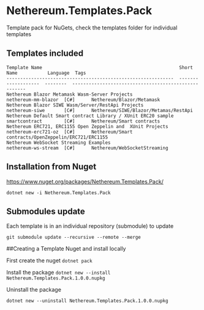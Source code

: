 # Nethereum.Templates.Pack
Template pack for NuGets, check the templates folder for individual templates

## Templates included

```
Template Name                                                  Short Name           Language  Tags
-------------------------------------------------------------  -------------------  --------  -----------------------------------------------------
Nethereum Blazor Metamask Wasm-Server Projects                 nethereum-mm-blazor  [C#]      Nethereum/Blazor/Metamask
Nethereum Blazor SIWE Wasm/Server/RestApi Projects             nethereum-siwe       [C#]      Nethereum/SIWE/Blazor/Metamas/RestApi
Nethereum Default Smart contract Library / XUnit ERC20 sample  smartcontract        [C#]      Nethereum/Smart contracts
Nethereum ERC721, ERC1155 Open Zeppelin and  XUnit Projects    nethereum-erc721-oz  [C#]      Nethereum/Smart contracts/OpenZeppelin/ERC721/ERC1155
Nethereum WebSocket Streaming Examples                         nethereum-ws-stream  [C#]      Nethereum/WebSocketStreaming
```

## Installation from Nuget

https://www.nuget.org/packages/Nethereum.Templates.Pack/

```dotnet new -i Nethereum.Templates.Pack```

## Submodules update
Each template is in an individual repository (submodule) to update

```git submodule update --recursive --remote --merge```

##Creating a Template Nuget and install locally

First create the nuget
```dotnet pack```

Install the package
```dotnet new --install Nethereum.Templates.Pack.1.0.0.nupkg```

Uninstall the package

```dotnet new --uninstall Nethereum.Templates.Pack.1.0.0.nupkg```
